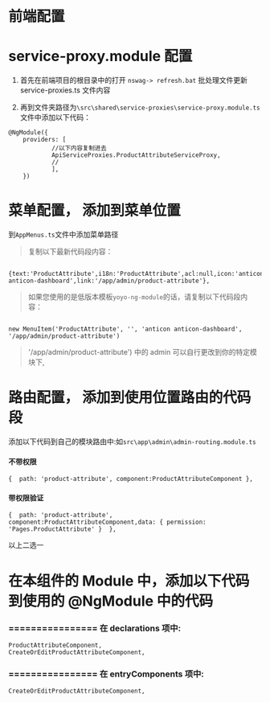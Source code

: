 

# 前端配置
# service-proxy.module 配置

1. 首先在前端项目的根目录中的打开 `nswag-> refresh.bat` 批处理文件更新 service-proxies.ts 文件内容

2. 再到文件夹路径为`\src\shared\service-proxies\service-proxy.module.ts` 文件中添加以下代码：

```
@NgModule({
	providers: [
			//以下内容复制进去
			ApiServiceProxies.ProductAttributeServiceProxy,
			//
			],
	})

```

# 菜单配置， 添加到菜单位置
到`AppMenus.ts`文件中添加菜单路径


> 复制以下最新代码段内容：

```

{text:'ProductAttribute',i18n:'ProductAttribute',acl:null,icon:'anticon anticon-dashboard',link:'/app/admin/product-attribute'},

```


> 如果您使用的是低版本模板`yoyo-ng-module`的话，请复制以下代码段内容：

```

new MenuItem('ProductAttribute', '', 'anticon anticon-dashboard', '/app/admin/product-attribute')

```

> '/app/admin/product-attribute') 中的 admin 可以自行更改到你的特定模块下,

# 路由配置， 添加到使用位置路由的代码段


添加以下代码到自己的模块路由中:如`src\app\admin\admin-routing.module.ts`


#### 不带权限
```
{  path: 'product-attribute', component:ProductAttributeComponent },
```

#### 带权限验证

```
{  path: 'product-attribute', component:ProductAttributeComponent,data: { permission: 'Pages.ProductAttribute' }  },

```

以上二选一
 
 



# 在本组件的 Module 中，添加以下代码到使用的 @NgModule 中的代码
### ================ 在 declarations 项中:

```
ProductAttributeComponent,
CreateOrEditProductAttributeComponent,

```

### ================ 在 entryComponents 项中:

```
CreateOrEditProductAttributeComponent,
```